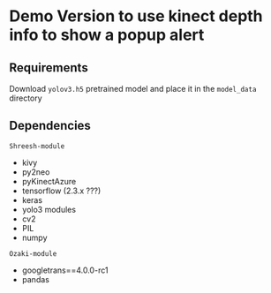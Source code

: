 # Demo Version to use kinect depth info to show a popup alert

## Requirements
Download `yolov3.h5` pretrained model and place it in the `model_data` directory

## Dependencies

`Shreesh-module`
- kivy
- py2neo
- pyKinectAzure
- tensorflow (2.3.x ???)
- keras
- yolo3 modules
- cv2
- PIL
- numpy


`Ozaki-module`
- googletrans==4.0.0-rc1
- pandas
